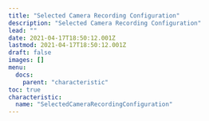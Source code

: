 ```yaml
---
title: "Selected Camera Recording Configuration"
description: "Selected Camera Recording Configuration"
lead: ""
date: 2021-04-17T18:50:12.001Z
lastmod: 2021-04-17T18:50:12.001Z
draft: false
images: []
menu:
  docs:
    parent: "characteristic"
toc: true
characteristic:
  name: "SelectedCameraRecordingConfiguration"
---
```

